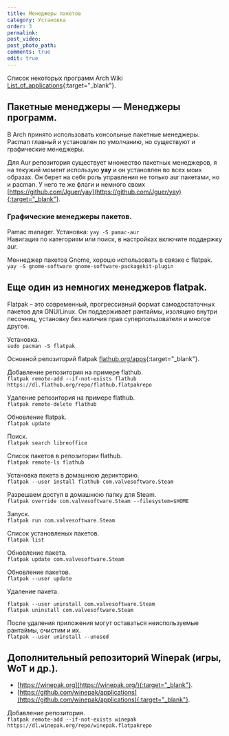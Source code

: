 ```yaml
---
title: Менеджеры пакетов
category: Установка
order: 3
permalink:
post_video: 
post_photo_path:
comments: true
edit: true
---
```


Список некоторых программ Arch Wiki [List_of_applications](https://wiki.archlinux.org/index.php/List_of_applications_(%D0%A0%D1%83%D1%81%D1%81%D0%BA%D0%B8%D0%B9)){:target="_blank"}.

## Пакетные менеджеры — Менеджеры программ.

В Arch принято использовать консольные пакетные менеджеры. Pacman главный и установлен по умолчанию, но существуют и графические менеджеры.

Для Aur репозитория существует множество пакетных менеджеров, я на текужий момент использую **yay** и он установлен во всех моих образах. Он берет на себя роль управления не только aur пакетами, но и pacman. У него те же флаги и немного своих [https://github.com/Jguer/yay](https://github.com/Jguer/yay){:target="_blank"}.

### Графические менеджеры пакетов.

Pamac manager. Установка: `yay -S pamac-aur`  
Навигация по категориям или поиск, в настройках включите поддержку aur.

Меннеджер пакетов Gnome, хорошо использовать в связке с flatpak.  
`yay -S gnome-software gnome-software-packagekit-plugin`

## Еще один из немногих менеджеров **flatpak**.

Flatpak – это современный, прогрессивный формат самодостаточных пакетов для GNU/Linux. Он поддерживает рантаймы, изоляцию внутри песочниц, установку без наличия прав суперпользователя и многое другое.

Установка.  
`sudo pacman -S flatpak`

Основной репозиторий flatpak [flathub.org/apps](https://flathub.org/apps){:target="_blank"}.

Добавление репозитория на примере flathub.  
`flatpak remote-add --if-not-exists flathub https://dl.flathub.org/repo/flathub.flatpakrepo`

Удаление репозитория на примере flathub.  
`flatpak remote-delete flathub`

Обновление flatpak.  
`flatpak update`

Поиск.  
`flatpak search libreoffice`

Список пакетов в репозитории flathub.  
`flatpak remote-ls flathub`

Установка пакета в домашнюю дерикторию.  
`flatpak --user install flathub com.valvesoftware.Steam`

Разрешаем доступ в домашнюю папку для Steam.  
`flatpak override com.valvesoftware.Steam --filesystem=$HOME`

Запуск.  
`flatpak run com.valvesoftware.Steam`

Список установленых пакетов.  
`flatpak list`

Обновление пакета.  
`flatpak update com.valvesoftware.Steam`

Обновление пакетов.  
`flatpak --user update`

Удаление пакета.
```
flatpak --user uninstall com.valvesoftware.Steam
flatpak uninstall com.valvesoftware.Steam
```

После удаления приложения могут оставаться неиспользуемые рантаймы, очистим и их.  
`flatpak --user uninstall --unused`

## Дополнительный репозиторий Winepak (игры, WoT и др.).

- [https://winepak.org](https://winepak.org/){:target="_blank"}.
- [https://github.com/winepak/applications](https://github.com/winepak/applications){:target="_blank"}.

Добавление репозитория.  
`flatpak remote-add --if-not-exists winepak https://dl.winepak.org/repo/winepak.flatpakrepo`